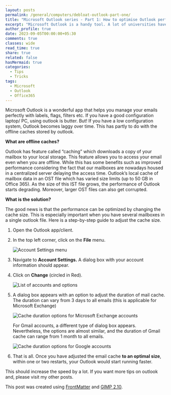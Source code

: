 ```yaml
---
layout: posts
permalink: /general/computers/debloat-outlook-part-one/
title: "Microsoft Outlook series - Part 1: How to optimise Outlook performance"
excerpt: "Microsoft Outlook is a handy tool. A lot of universities have a subscription to Outlook and can help people in Academia manage their email in a smart way. This is a short piece in a multipart article discussing the use of Outlook."
author_profile: true
date: 2023-09-05T00:00:00+05:30
comments: true
classes: wide
read_time: true
share: true
related: false
hasMermaid: true
categories:
  - Tips
  - Tricks
tags:
  - Microsoft
  - Outlook
  - Office365    
---
```


Microsoft Outlook is a wonderful app that helps you manage your emails perfectly
with labels, flags, filters etc. If you have a good configuration laptop/ PC,
using outlook is butter. But! If you have a low configuration system, Outlook
becomes laggy over time. This has partly to do with the offline caches stored by
outlook.

**What are offline caches?**

Outlook has feature called “caching” which downloads a copy of your mailbox to
your local storage. This feature allows you to access your email even when you
are offline. While this has some benefits such as improved performance
considering the fact that our mailboxes are nowadays housed in a centralized
server delaying the access time. Outlook’s local cache of mailbox data in an OST
file which has varied size limits (up to 50 GB in Office 365). As the size of
this IST file grows, the performance of Outlook starts degrading. Moreover,
larger OST files can also get corrupted.

**What is the solution?**

The good news is that the performance can be optimized by changing the cache
size. This is especially important when you have several mailboxes in a single
outlook file. Here is a step-by-step guide to adjust the cache size.

1. Open the Outlook app/client.

2. In the top left corner, click on the **File** menu.
   
   ![Account Settings menu](/images/general/outlook-debloat.png)

3. Navigate to **Account Settings.** A dialog box with your account information
   should appear.

4. Click on **Change** (circled in Red).
   
   ![List of accounts and options](/images/general/outlook-debloat2.png)

5. A dialog box appears with an option to adjust the duration of mail cache.
   The duration can vary from 3 days to all emails (this is applicable for
   Microsoft Exchange)
   
   ![Cache duration options for Microsoft Exchange accounts](/images/general/outlook-debloat3.png)
   
   For Gmail accounts, a different type of dialog box appears. Nevertheless,
   the options are almost similar, and the duration of Gmail cache can range
   from 1 month to all emails.
   
   ![Cache duration options for Google accounts](/images/general/outlook-debloat4.png)

6. That is all. Once you have adjusted the email cache **to an optimal size**,
   within one or two restarts, your Outlook would start running faster.

This should increase the speed by a lot. If you want more tips on outlook and, please visit my other posts.

This post was created using [FrontMatter](https://frontmatter.codes/) and [GIMP 2.10](https://www.gimp.org/). 
